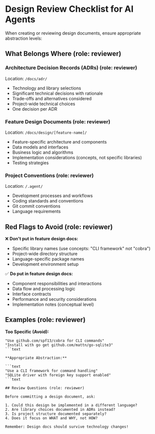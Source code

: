# Design Review Checklist for AI Agents

When creating or reviewing design documents, ensure appropriate abstraction levels:

## What Belongs Where (role: reviewer)

### Architecture Decision Records (ADRs) (role: reviewer)

Location: `/docs/adr/`

- Technology and library selections
- Significant technical decisions with rationale
- Trade-offs and alternatives considered
- Project-wide technical choices
- One decision per ADR

### Feature Design Documents (role: reviewer)

Location: `/docs/design/[feature-name]/`

- Feature-specific architecture and components
- Data models and interfaces
- Business logic and algorithms
- Implementation considerations (concepts, not specific libraries)
- Testing strategies

### Project Conventions (role: reviewer)

Location: `/.agent/`

- Development processes and workflows
- Coding standards and conventions
- Git commit conventions
- Language requirements

## Red Flags to Avoid (role: reviewer)

❌ **Don't put in feature design docs:**

- Specific library names (use concepts: "CLI framework" not "cobra")
- Project-wide directory structure
- Language-specific package names
- Development environment setup

✅ **Do put in feature design docs:**

- Component responsibilities and interactions
- Data flow and processing logic
- Interface contracts
- Performance and security considerations
- Implementation notes (conceptual level)

## Examples (role: reviewer)

**Too Specific (Avoid):**

````text
"Use github.com/spf13/cobra for CLI commands"
"Install with go get github.com/mattn/go-sqlite3"
```text

**Appropriate Abstraction:**

```text
"Use a CLI framework for command handling"
"SQLite driver with foreign key support enabled"
```text

## Review Questions (role: reviewer)

Before committing a design document, ask:

1. Could this design be implemented in a different language?
2. Are library choices documented in ADRs instead?
3. Is project structure documented separately?
4. Does it focus on WHAT and WHY, not HOW?

Remember: Design docs should survive technology changes!
````
